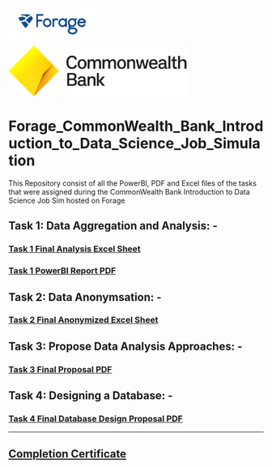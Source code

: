 <p>
<img src="https://github.com/ADVAIT135/Forage_CommonWealth_Bank_Introduction_to_Data_Science_Job_Simulation/blob/0ed8dfc3632483a727687967322cd0c4ae7d5696/Forage.PNG?raw=True" alt="Forage" >
<img src="https://github.com/ADVAIT135/Forage_CommonWealth_Bank_Introduction_to_Data_Science_Job_Simulation/blob/0ed8dfc3632483a727687967322cd0c4ae7d5696/CommBank%20Logos_Beacon%20Wordmark%20Black.png?raw=true" height = 100px  alt="CommonWealth Bank" >
</p>

# Forage_CommonWealth_Bank_Introduction_to_Data_Science_Job_Simulation
This Repository consist of all the  PowerBI, PDF and Excel files of the tasks that were assigned during the CommonWealth Bank Introduction to Data Science Job Sim hosted on Forage

## Task 1: Data Aggregation and Analysis: -
### [Task 1 Final Analysis Excel Sheet](https://github.com/krithiksharan13/Commonwealth-Bank--Forage/blob/main/Task%201/supermarket_transactions.xlsx)
### [Task 1 PowerBI Report PDF](https://github.com/krithiksharan13/Commonwealth-Bank--Forage/blob/451e633cb5a2b557e9d33625b8f28610f8dc6e5a/Task%201/FORAGE~1.PDF)

## Task 2: Data Anonymsation: -
### [Task 2 Final Anonymized Excel Sheet](https://github.com/krithiksharan13/Commonwealth-Bank--Forage/blob/main/Task%202/mobile_customers_anonymisation.xlsx)

## Task 3: Propose Data Analysis Approaches: -
### [Task 3 Final Proposal PDF](https://github.com/krithiksharan13/Commonwealth-Bank--Forage/blob/main/Task%203/Proposal.pdf)

## Task 4: Designing a Database: -
### [Task 4 Final Database Design Proposal PDF](https://github.com/krithiksharan13/Commonwealth-Bank--Forage/blob/main/Task%204/Database%20Design.pdf)

<hr>

## [Completion Certificate](https://forage-uploads-prod.s3.amazonaws.com/completion-certificates/2sNmYuurxgpFYawco/smwfytX3mcLboA9bf_2sNmYuurxgpFYawco_EGf2NRH3awR8np98E_1741418522339_completion_certificate.pdf)
